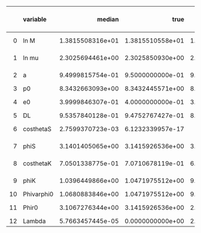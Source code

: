 |    | variable   |           median |             true |   percentile 2.5 perc |   percentile 97.5 perc |   one sigma relative precision |   correlation coefficient with Lambda |
|---:|:-----------|-----------------:|-----------------:|----------------------:|-----------------------:|-------------------------------:|--------------------------------------:|
|  0 | ln M       | 1.3815508316e+01 | 1.3815510558e+01 |      1.3815502001e+01 |       1.3815514078e+01 |               2.2219013881e-07 |                     -5.3949952524e-01 |
|  1 | ln mu      | 2.3025694461e+00 | 2.3025850930e+00 |      2.3025338036e+00 |       2.3025854437e+00 |               6.0424386473e-06 |                     -9.8555975743e-01 |
|  2 | a          | 9.4999815754e-01 | 9.5000000000e-01 |      9.4999390900e-01 |       9.5000119502e-01 |               1.9584309987e-06 |                     -7.9004919736e-01 |
|  3 | p0         | 8.3432663093e+00 | 8.3432445571e+00 |      8.3432349836e+00 |       8.3433155210e+00 |               2.4671318124e-06 |                      8.6827039066e-01 |
|  4 | e0         | 3.9999846307e-01 | 4.0000000000e-01 |      3.9999462349e-01 |       4.0000140663e-01 |               4.3486779532e-06 |                     -7.3066330630e-01 |
|  5 | DL         | 9.5357840128e-01 | 9.4752767427e-01 |      8.9677979634e-01 |       1.0196627624e+00 |               3.2907673592e-02 |                      3.0771507290e-02 |
|  6 | costhetaS  | 2.7599370723e-03 | 6.1232339957e-17 |     -4.2583911714e-02 |       4.8969716915e-02 |               8.1067859815e+00 |                      8.8565157660e-02 |
|  7 | phiS       | 3.1401405065e+00 | 3.1415926536e+00 |      3.1323961263e+00 |       3.1475779487e+00 |               1.2316387224e-03 |                     -2.8722674893e-01 |
|  8 | costhetaK  | 7.0501338775e-01 | 7.0710678119e-01 |      6.6841361067e-01 |       7.3767820190e-01 |               2.5185231563e-02 |                     -3.4207509514e-02 |
|  9 | phiK       | 1.0396449866e+00 | 1.0471975512e+00 |      9.6321582065e-01 |       1.1146253160e+00 |               3.7054855556e-02 |                     -8.6757013122e-02 |
| 10 | Phivarphi0 | 1.0680883846e+00 | 1.0471975512e+00 |      9.3552162811e-01 |       1.2013229687e+00 |               6.3773288017e-02 |                      2.0788604200e-01 |
| 11 | Phir0      | 3.1067276344e+00 | 3.1415926536e+00 |      2.9926550677e+00 |       3.2156260495e+00 |               1.8164494629e-02 |                     -4.5122359981e-01 |
| 12 | Lambda     | 5.7663457445e-05 | 0.0000000000e+00 |      2.5782469721e-06 |       1.8913137158e-04 |               7.5126855661e-01 |                      1.0000000000e+00 |